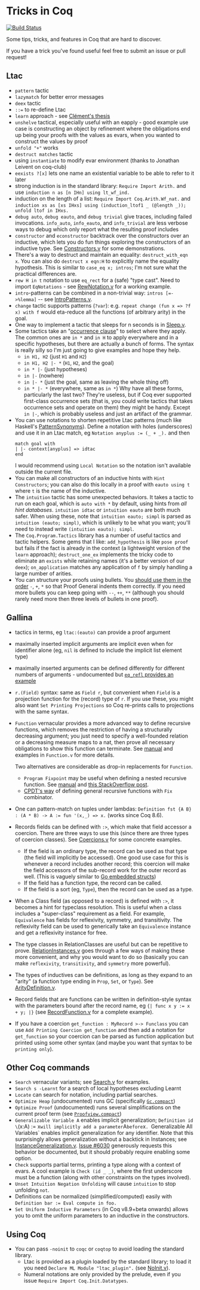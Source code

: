 # Tricks in Coq

[![Build Status](https://travis-ci.org/tchajed/coq-tricks.svg?branch=master)](https://travis-ci.org/tchajed/coq-tricks)

Some tips, tricks, and features in Coq that are hard to discover.

If you have a trick you've found useful feel free to submit an issue or pull request!

## Ltac
* `pattern` tactic
* `lazymatch` for better error messages
* `deex` tactic
* `::=` to re-define Ltac
* `learn` approach - see [Clément's thesis](http://pit-claudel.fr/clement/MSc/#org036d20e)
* `unshelve` tactical, especially useful with an eapply - good example use case is constructing an object by refinement where the obligations end up being your proofs with the values as evars, when you wanted to construct the values by proof
* `unfold "+"` works
* `destruct matches` tactic
* using `instantiate` to modify evar environment (thanks to Jonathan Leivent on coq-club)
* `eexists ?[x]` lets one name an existential variable to be able to refer to it later
* strong induction is in the standard library: `Require Import Arith.` and use `induction n as [n IHn] using lt_wf_ind.`
* induction on the length of a list: `Require Import Coq.Arith.Wf_nat.` and `induction xs as [xs IHxs] using (induction_ltof1 _ (@length _)); unfold ltof in IHxs.`
* `debug auto`, `debug eauto`, and `debug trivial` give traces, including failed invocations. `info_auto`, `info_eauto`, and `info_trivial` are less verbose ways to debug which only report what the resulting proof includes
* `constructor` and `econstructor` backtrack over the constructors over an inductive, which lets you do fun things exploring the constructors of an inductive type. See [Constructors.v](Constructors.v) for some demonstrations.
* There's a way to destruct and maintain an equality: `destruct_with_eqn x`.
  You can also do `destruct x eqn:H` to explicitly name the equality
  hypothesis. This is similar to `case_eq x; intros`; I'm not sure what the
  practical differences are.
* `rew H in t` notation to use `eq_rect` for a (safe) "type cast". Need to
  import `EqNotations` - see [RewNotation.v](RewNotation.v) for a working
  example.
* `intro`-patterns can be combined in a non-trivial way: `intros [=->%lemma]` -- see [IntroPatterns.v](IntroPatterns.v).
* `change` tactic supports patterns (`?var`): e.g. `repeat change (fun x => ?f x) with f` would eta-reduce all the functions (of arbitrary arity) in the goal.
* One way to implement a tactic that sleeps for n seconds is in [Sleep.v](Sleep.v).
* Some tactics take an "[occurrence clause](https://coq.inria.fr/refman/proof-engine/tactics.html#occurrences-sets-and-occurrences-clauses)" to select where they apply. The common ones are `in *` and `in H` to apply everywhere and in a specific hypotheses, but there are actually a bunch of forms. The syntax is really silly so I'm just going to give examples and hope they help.
  - `in H1, H2` (just `H1` and `H2`)
  - `in H1, H2 |- *` (`H1`, `H2`, and the goal)
  - `in * |-` (just hypotheses)
  - `in |-` (nowhere)
  - `in |- *` (just the goal, same as leaving the whole thing off)
  - `in * |- *` (everywhere, same as `in *`)
  Why have all these forms, particularly the last two? They're useless, but if Coq ever supported first-class occurrence sets (that is, you could write tactics that takes occurrence sets and operate on them) they might be handy. Except `in |-`, which is probably useless and just an artifact of the grammar.
* You can use notations to shorten repetitive Ltac patterns (much like Haskell's [PatternSynonyms](https://ghc.haskell.org/trac/ghc/wiki/PatternSynonyms#Motivatingexample)). Define a notation with holes (underscores) and use it in an Ltac match, eg `Notation anyplus := (_ + _).` and then
    ```
    match goal with
    | |- context[anyplus] => idtac
    end
    ```
  I would recommend using `Local Notation` so the notation isn't available outside the current file.
* You can make all constructors of an inductive hints with `Hint Constructors`; you can also do this locally in a proof with `eauto using t` where `t` is the name of the inductive.
* The `intuition` tactic has some unexpected behaviors. It takes a tactic to run on each goal, which is `auto with *` by default, using hints from _all hint databases_. `intuition idtac` or `intuition eauto` are both much safer. When using these, note that `intuition eauto; simpl` is parsed as `intuition (eauto; simpl)`, which is unlikely to be what you want; you'll need to instead write `(intuition eauto); simpl`.
* The `Coq.Program.Tactics` library has a number of useful tactics and tactic helpers. Some gems that I like: `add_hypothesis` is like `pose proof` but fails if the fact is already in the context (a lightweight version of the `learn` approach); `destruct_one_ex` implements the tricky code to eliminate an `exists` while retaining names (it's a better version of our `deex`); `on_application` matches any application of `f` by simply handling a large number of arities.
* You can structure your proofs using bullets. You [should use them in the order](https://coq.inria.fr/refman/proof-engine/proof-handling.html#bullets) `-`, `+`, `*` so that Proof General indents them correctly. If you need more bullets you can keep going with `--`, `++`, `**` (although you should rarely need more then three levels of bullets in one proof).

## Gallina
* tactics in terms, eg `ltac:(eauto)` can provide a proof argument
* maximally inserted implicit arguments are implicit even when for identifier alone (eg, `nil` is defined to include the implicit list element type)
* maximally inserted arguments can be defined differently for different numbers of arguments - undocumented but [`eq_refl` provides an example](https://github.com/coq/coq/blob/trunk/theories/Init/Logic.v#L297-298)
* `r.(Field)` syntax: same as `Field r`, but convenient when `Field` is a projection function for the (record) type of `r`. If you use these, you might also want `Set Printing Projections` so Coq re-prints calls to projections with the same syntax.
* `Function` vernacular provides a more advanced way to define recursive functions, which removes the restriction of having a structurally decreasing argument; you just need to specify a well-founded relation or a decreasing measure maps to a nat, then prove all necessary obligations to show this function can terminate. See [manual](https://coq.inria.fr/refman/Reference-Manual004.html#sec78) and examples in `Function.v` for more details.

  Two alternatives are considerable as drop-in replacements for `Function`.
  * `Program Fixpoint` may be useful when defining a nested recursive function. See [manual](https://coq.inria.fr/refman/program.html#hevea_command290) and [this StackOverflow post](https://stackoverflow.com/questions/10292421/error-in-defining-ackermann-in-coq).
  * [CPDT's way](http://adam.chlipala.net/cpdt/html/Cpdt.GeneralRec.html) of defining general recursive functions with `Fix` combinator.
* One can pattern-match on tuples under lambdas: `Definition fst {A B} : (A * B) -> A := fun '(x,_) => x.` (works since Coq 8.6).
* Records fields can be defined with `:>`, which make that field accessor a coercion. There are three ways to use this (since there are three types of coercion classes). See [Coercions.v](Coercions.v) for some concrete examples.
  - If the field is an ordinary type, the record can be used as that type (the field will implicitly be accessed). One good use case for this is whenever a record includes another record; this coercion will make the field accessors of the sub-record work for the outer record as well. (This is vaguely similar to [Go embedded structs](https://golang.org/doc/effective_go.html#embedding))
  - If the field has a function type, the record can be called.
  - If the field is a sort (eg, `Type`), then the record can be used as a type.
* When a Class field (as opposed to a record) is defined with `:>`, it becomes a hint for typeclass resolution. This is useful when a class includes a "super-class" requirement as a field. For example, `Equivalence` has fields for reflexivity, symmetry, and transitivity. The reflexivity field can be used to generically take an `Equivalence` instance and get a reflexivity instance for free.
* The type classes in RelationClasses are useful but can be repetitive to prove. [RelationInstances.v](RelationInstances.v) goes through a few ways of making these more convenient, and why you would want to do so (basically you can make `reflexivity`, `transitivity`, and `symmetry` more powerful).
* The types of inductives can be definitions, as long as they expand to an "arity" (a function type ending in `Prop`, `Set`, or `Type`). See [ArityDefinition.v](ArityDefinition.v).
* Record fields that are functions can be written in definition-style syntax with the parameters bound after the record name, eg `{| func x y := x + y; |}` (see [RecordFunction.v](RecordFunction.v) for a complete example).
* If you have a coercion `get_function : MyRecord >-> Funclass` you can use `Add Printing Coercion get_function` and then add a notation for `get_function` so your coercion can be parsed as function application but printed using some other syntax (and maybe you want that syntax to be `printing only`).

## Other Coq commands
* `Search` vernacular variants; see [Search.v](Search.v) for examples.
* `Search s -Learnt` for a search of local hypotheses excluding Learnt
* `Locate` can search for notation, including partial searches.
* `Optimize Heap` (undocumented) runs GC (specifically [`Gc.compact`](https://caml.inria.fr/pub/docs/manual-ocaml/libref/Gc.html))
* `Optimize Proof` (undocumented) runs several simplifications on the current proof term (see [`Proofview.compact`](https://github.com/coq/coq/blob/9a4ca53a3a021cb16de7706ec79a26e49f54de49/engine/proofview.ml#L40))
* `Generalizable Variable A` enables implicit generalization; `Definition id \`(x:A) := x` will implicitly add a parameter `A` before `x`. `Generalizable All Variables` enables implicit generalization for any identifier. Note that this surprisingly allows generalization without a backtick in Instances; see [InstanceGeneralization.v](InstanceGeneralization.v). [Issue #6030](https://github.com/coq/coq/issues/6030) generously requests this behavior be documented, but it should probably require enabling some option.
* `Check` supports partial terms, printing a type along with a context of evars. A cool example is `Check (id _ _)`, where the first underscore must be a function (along with other constraints on the types involved).
* `Unset Intuition Negation Unfolding` will cause  `intuition` to stop unfolding `not`.
* Definitions can be normalized (simplified/computed) easily with `Definition bar := Eval compute in foo.`
* `Set Uniform Inductive Parameters` (in Coq v8.9+beta onwards) allows you to omit the uniform parameters to an inductive in the constructors.

## Using Coq
* You can pass `-noinit` to `coqc` or `coqtop` to avoid loading the standard library.
  * Ltac is provided as a plugin loaded by the standard library; to load it you need `Declare ML Module "ltac_plugin".` (see [NoInit.v](NoInit.v)).
  * Numeral notations are only provided by the prelude, even if you issue `Require Import Coq.Init.Datatypes`.
